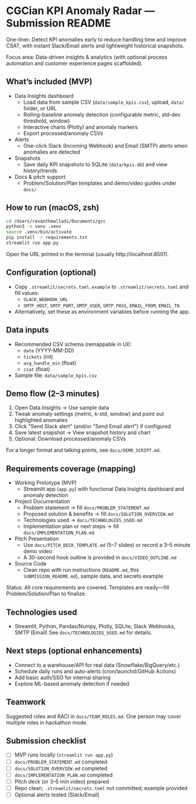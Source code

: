 # CGCian KPI Anomaly Radar — Submission README

One-liner: Detect KPI anomalies early to reduce handling time and improve CSAT, with instant Slack/Email alerts and lightweight historical snapshots.

Focus area: Data-driven insights & analytics (with optional process automation and customer experience pages scaffolded).

## What’s included (MVP)
- Data Insights dashboard
  - Load data from sample CSV (`data/sample_kpis.csv`), upload, `data/` folder, or URL
  - Rolling-baseline anomaly detection (configurable metric, std-dev threshold, window)
  - Interactive charts (Plotly) and anomaly markers
  - Export processed/anomaly CSVs
- Alerts
  - One-click Slack (Incoming Webhook) and Email (SMTP) alerts when anomalies are detected
- Snapshots
  - Save daily KPI snapshots to SQLite (`data/kpis.db`) and view history/trends
- Docs & pitch support
  - Problem/Solution/Plan templates and demo/video guides under `docs/`

## How to run (macOS, zsh)
```bash
cd /Users/revanthmalladi/Documents/gcc
python3 -m venv .venv
source .venv/bin/activate
pip install -r requirements.txt
streamlit run app.py
```
Open the URL printed in the terminal (usually http://localhost:8501).

## Configuration (optional)
- Copy `.streamlit/secrets.toml.example` to `.streamlit/secrets.toml` and fill values:
  - `SLACK_WEBHOOK_URL`
  - `SMTP_HOST`, `SMTP_PORT`, `SMTP_USER`, `SMTP_PASS`, `EMAIL_FROM`, `EMAIL_TO`
- Alternatively, set these as environment variables before running the app.

## Data inputs
- Recommended CSV schema (remappable in UI):
  - `date` (YYYY-MM-DD)
  - `tickets` (int)
  - `avg_handle_min` (float)
  - `csat` (float)
- Sample file: `data/sample_kpis.csv`

## Demo flow (2–3 minutes)
1) Open Data Insights → Use sample data
2) Tweak anomaly settings (metric, k-std, window) and point out highlighted anomalies
3) Click "Send Slack alert" (and/or "Send Email alert") if configured
4) Save latest snapshot → View snapshot history and chart
5) Optional: Download processed/anomaly CSVs

For a longer format and talking points, see `docs/DEMO_SCRIPT.md`.

## Requirements coverage (mapping)
- Working Prototype (MVP)
  - Streamlit app (`app.py`) with functional Data Insights dashboard and anomaly detection
- Project Documentation
  - Problem statement → fill `docs/PROBLEM_STATEMENT.md`
  - Proposed solution & benefits → fill `docs/SOLUTION_OVERVIEW.md`
  - Technologies used → `docs/TECHNOLOGIES_USED.md`
  - Implementation plan or next steps → fill `docs/IMPLEMENTATION_PLAN.md`
- Pitch Presentation
  - Use `docs/PITCH_DECK_TEMPLATE.md` (5–7 slides) or record a 3–5 minute demo video
  - A 30-second hook outline is provided in `docs/VIDEO_OUTLINE.md`
- Source Code
  - Clean repo with run instructions (`README.md`, this `SUBMISSION_README.md`), sample data, and secrets example

Status: All core requirements are covered. Templates are ready—fill Problem/Solution/Plan to finalize.

## Technologies used
- Streamlit, Python, Pandas/Numpy, Plotly, SQLite, Slack Webhooks, SMTP (Email)
See `docs/TECHNOLOGIES_USED.md` for details.

## Next steps (optional enhancements)
- Connect to a warehouse/API for real data (Snowflake/BigQuery/etc.)
- Schedule daily runs and auto-alerts (cron/launchd/GitHub Actions)
- Add basic auth/SSO for internal sharing
- Explore ML-based anomaly detection if needed

## Teamwork
Suggested roles and RACI in `docs/TEAM_ROLES.md`. One person may cover multiple roles in hackathon mode.

## Submission checklist
- [ ] MVP runs locally (`streamlit run app.py`)
- [ ] `docs/PROBLEM_STATEMENT.md` completed
- [ ] `docs/SOLUTION_OVERVIEW.md` completed
- [ ] `docs/IMPLEMENTATION_PLAN.md` completed
- [ ] Pitch deck (or 3–5 min video) prepared
- [ ] Repo clean; `.streamlit/secrets.toml` not committed; example provided
- [ ] Optional alerts tested (Slack/Email)
